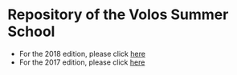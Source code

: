 # Repository of the Volos Summer School

* For the 2018 edition, please click [here](VSS_2018/README.md)
* For the 2017 edition, please click [here](VSS_2017/README.md)
